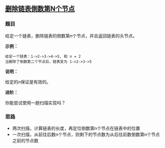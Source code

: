 ## [删除链表倒数第N个节点](<https://leetcode-cn.com/problems/remove-nth-node-from-end-of-list/>)

### 题目

给定一个链表，删除链表的倒数第*n*个节点，并且返回链表的头节点。

**示例：**

~~~
给定一个链表：1->2->3->4->5, 和 n = 2
当删除了倒数第二个节点后，链表变为 1->2->3->5
~~~

**说明：**

给定的*n*保证是有效的。

**进阶：**

你能尝试使用一趟扫描实现吗？

### 思路

+ 两次扫描，计算链表的长度，再定位倒数第n个节点在链表中的位置
+ 一次扫描，从前往后数n个节点，则剩下的节点数为从后往前数倒数第n个节点之前的节点数

